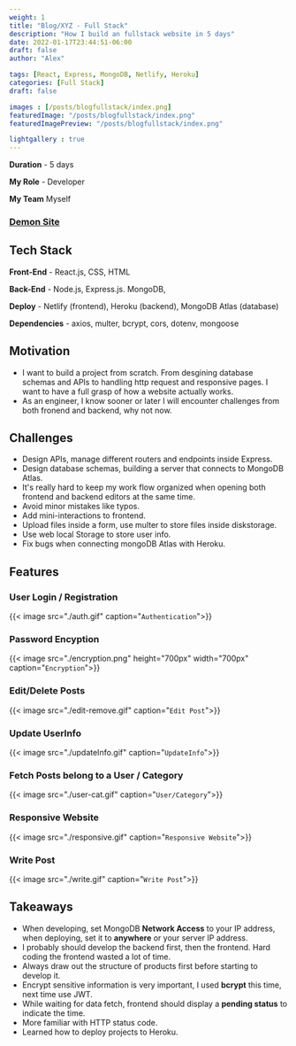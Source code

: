 ```yaml
---
weight: 1
title: "Blog/XYZ - Full Stack"
description: "How I build an fullstack website in 5 days"
date: 2022-01-17T23:44:51-06:00
draft: false
author: "Alex"

tags: [React, Express, MongoDB, Netlify, Heroku]
categories: [Full Stack]
draft: false 

images : [/posts/blogfullstack/index.png]
featuredImage: "/posts/blogfullstack/index.png"
featuredImagePreview: "/posts/blogfullstack/index.png"

lightgallery : true
---
```


<!--more-->

**Duration** - 5 days

**My Role** - Developer

**My Team** Myself
### [Demon Site](https://blogfullstack.netlify.app/)
## Tech Stack

**Front-End** - React.js, CSS, HTML

**Back-End** - Node.js, Express.js. MongoDB,

**Deploy** - Netlify (frontend), Heroku (backend), MongoDB Atlas (database)

**Dependencies** - axios, multer, bcrypt, cors, dotenv, mongoose

## Motivation
* I want to build a project from scratch. From desgining database schemas and APIs to handling http request and responsive pages. I want to have a full grasp of how a website actually works. 
* As an engineer, I know sooner or later I will encounter challenges from both fronend and backend, why not now.

## Challenges
* Design APIs, manage different routers and endpoints inside Express.
* Design database schemas, building a server that connects to MongoDB Atlas.
* It's really hard to keep my work flow organized when opening both frontend and backend editors at the same time. 
* Avoid minor mistakes like typos.
* Add mini-interactions to frontend.
* Upload files inside a form, use multer to store files inside diskstorage.
* Use web local Storage to store user info.
* Fix bugs when connecting mongoDB Atlas with Heroku.

## Features
### User Login / Registration
{{< image src="./auth.gif" caption="`Authentication`">}}

### Password Encyption
{{< image src="./encryption.png" height="700px" width="700px" caption="`Encryption`">}}

### Edit/Delete Posts
{{< image src="./edit-remove.gif" caption="`Edit Post`">}}

### Update UserInfo
{{< image src="./updateInfo.gif" caption="`UpdateInfo`">}}

### Fetch Posts belong to a User / Category
{{< image src="./user-cat.gif" caption="`User/Category`">}}

### Responsive Website
{{< image src="./responsive.gif" caption="`Responsive Website`">}}

### Write Post
{{< image src="./write.gif" caption="`Write Post`">}}


## Takeaways
* When developing, set MongoDB **Network Access** to your IP address, when deploying, set it to **anywhere** or your server IP address.
* I probably should develop the backend first, then the frontend. Hard coding the frontend wasted a lot of time. 
* Always draw out the structure of products first before starting to develop it. 
* Encrypt sensitive information is very important, I used **bcrypt** this time, next time use JWT.
* While waiting for data fetch, frontend should display a **pending status** to indicate the time.
* More familiar with HTTP status code.
* Learned how to deploy projects to Heroku.
